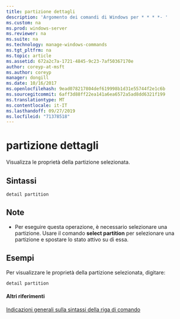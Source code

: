 ```yaml
---
title: partizione dettagli
description: 'Argomento dei comandi di Windows per * * * *- '
ms.custom: na
ms.prod: windows-server
ms.reviewer: na
ms.suite: na
ms.technology: manage-windows-commands
ms.tgt_pltfrm: na
ms.topic: article
ms.assetid: 672a2c7a-1721-4845-9c23-7af50367170e
author: coreyp-at-msft
ms.author: coreyp
manager: dongill
ms.date: 10/16/2017
ms.openlocfilehash: 9ead078217804def619998b1d31e55744f2e1c6b
ms.sourcegitcommit: 6aff3d88ff22ea141a6ea6572a5ad8dd6321f199
ms.translationtype: MT
ms.contentlocale: it-IT
ms.lasthandoff: 09/27/2019
ms.locfileid: "71378518"
---
```

# <a name="detail-partition"></a>partizione dettagli



Visualizza le proprietà della partizione selezionata.

## <a name="syntax"></a>Sintassi

```
detail partition
```

## <a name="remarks"></a>Note

-   Per eseguire questa operazione, è necessario selezionare una partizione. Usare il comando **select partition** per selezionare una partizione e spostare lo stato attivo su di essa.

## <a name="BKMK_examples"></a>Esempi

Per visualizzare le proprietà della partizione selezionata, digitare:
```
detail partition
```

#### <a name="additional-references"></a>Altri riferimenti

[Indicazioni generali sulla sintassi della riga di comando](command-line-syntax-key.md)

